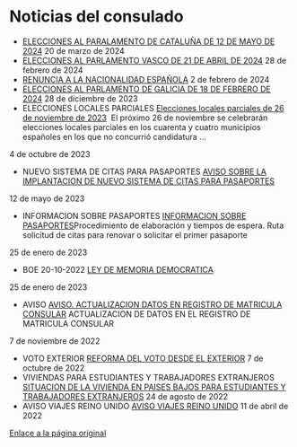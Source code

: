   Noticias del consulado
=======================

 * [ELECCIONES AL PARALAMENTO DE CATALUÑA DE 12 DE MAYO DE 2024](https://www.exteriores.gob.es/Consulados/amsterdam/es/Comunicacion/Noticias/Paginas/Articulos/20240320_NOT01.aspx "ELECCIONES AL PARALAMENTO DE CATALUÑA DE 12 DE MAYO DE 2024")   20 de marzo de 2024
* [ELECCIONES AL PARLAMENTO VASCO DE 21 DE ABRIL DE 2024](https://www.exteriores.gob.es/Consulados/amsterdam/es/Comunicacion/Noticias/Paginas/Articulos/20240228_NOT1.aspx "ELECCIONES AL PARLAMENTO VASCO DE 21 DE ABRIL DE 2024")   28 de febrero de 2024
* [RENUNCIA A LA NACIONALIDAD ESPAÑOLA](https://www.exteriores.gob.es/Consulados/amsterdam/es/Comunicacion/Noticias/Paginas/Articulos/20240202_NOT01.aspx "RENUNCIA A LA NACIONALIDAD ESPAÑOLA")   2 de febrero de 2024
* [ELECCIONES AL PARLAMENTO DE GALICIA DE 18 DE FEBRERO DE 2024](https://www.exteriores.gob.es/Consulados/amsterdam/es/Comunicacion/Noticias/Paginas/Articulos/20231228_NOT01.aspx "ELECCIONES AL PARLAMENTO DE GALICIA DE 18 DE FEBRERO DE 2024")   28 de diciembre de 2023
* ELECCIONES LOCALES PARCIALES   [Elecciones locales parciales de 26 de noviembre de 2023](https://www.exteriores.gob.es/Consulados/amsterdam/es/Comunicacion/Noticias/Paginas/Articulos/20231005_NOT21.aspx "Elecciones locales parciales de 26 de noviembre de 2023")    ​ El próximo 2​6 de noviembre se celebrarán elecciones locales parciales en los cuarenta y cuatro municipios españoles en los que no concurrió candidatura ... 

 4 de octubre de 2023
* NUEVO SISTEMA DE CITAS PARA PASAPORTES   [AVISO SOBRE LA IMPLANTACION DE NUEVO SISTEMA DE CITAS PARA PASAPORTES](https://www.exteriores.gob.es/Consulados/amsterdam/es/Comunicacion/Noticias/Paginas/Articulos/AVISO-SOBRE-LA-IMPLANTACION-DE-UN-NUEVO-SISTEMA-DE-CITAS-PARA-PASAPORTES.aspx "AVISO SOBRE LA IMPLANTACION DE NUEVO SISTEMA DE CITAS PARA PASAPORTES")    ​​ 

 12 de mayo de 2023
* INFORMACION SOBRE PASAPORTES   [INFORMACION SOBRE PASAPORTES](https://www.exteriores.gob.es/Consulados/amsterdam/es/Comunicacion/Noticias/Paginas/Articulos/INFORMACION-SOBRE-PASAPORTES.aspx "INFORMACION SOBRE PASAPORTES")    ​​Procedimiento de elaboración y tiempos de espera. Ruta solicitud de citas para renovar o solicitar el primer pasaporte 

 25 de enero de 2023
* BOE 20-10-2022   [LEY DE MEMORIA DEMOCRATICA](https://www.exteriores.gob.es/Consulados/amsterdam/es/Comunicacion/Noticias/Paginas/Articulos/LEY-DE-MEMORIA-DEMOCRATICA.aspx "LEY DE MEMORIA DEMOCRATICA")    ​ 

 25 de enero de 2023
* AVISO   [AVISO. ACTUALIZACION DATOS EN REGISTRO DE MATRICULA CONSULAR](https://www.exteriores.gob.es/Consulados/amsterdam/es/Comunicacion/Noticias/Paginas/Articulos/AVISO--ACTUALIZACION-DATOS-EN-REGISTRO-DE-MATRICULA-CONSULAR.aspx "AVISO. ACTUALIZACION DATOS EN REGISTRO DE MATRICULA CONSULAR")    ​ACTUALIZACION DE DATOS EN EL REGISTRO DE MATRICULA CONSULAR 

 7 de noviembre de 2022
* VOTO EXTERIOR   [REFORMA DEL VOTO DESDE EL EXTERIOR](https://www.exteriores.gob.es/Consulados/amsterdam/es/Comunicacion/Noticias/Paginas/Articulos/REFORMA-DEL-VOTO-DESDE-EL-EXTERIOR.aspx "REFORMA DEL VOTO DESDE EL EXTERIOR")   7 de octubre de 2022
* VIVIENDAS PARA ESTUDIANTES Y TRABAJADORES EXTRANJEROS   [SITUACION DE LA VIVIENDA EN PAISES BAJOS PARA ESTUDIANTES Y TRABAJADORES EXTRANJEROS](https://www.exteriores.gob.es/Consulados/amsterdam/es/Comunicacion/Noticias/Paginas/Articulos/SITUACION-DE-LA-VIVIENDA-EN-PAISES-BAJOS-PARA-ESTUDIANTES-Y-TRABAJADORES-EXTRANJEROS0824-6416.aspx "SITUACION DE LA VIVIENDA EN PAISES BAJOS PARA ESTUDIANTES Y TRABAJADORES EXTRANJEROS")   24 de agosto de 2022
* AVISO VIAJES REINO UNIDO   [AVISO VIAJES REINO UNIDO](https://www.exteriores.gob.es/Consulados/amsterdam/es/Comunicacion/Noticias/Paginas/Articulos/20220411_-NOT-02AVISO-VIAJES-REINO-UNIDO.aspx "AVISO VIAJES REINO UNIDO")   11 de abril de 2022

[Enlace a la página original](https://www.exteriores.gob.es/Consulados/amsterdam/es/Comunicacion/Noticias/Paginas/index.aspx)